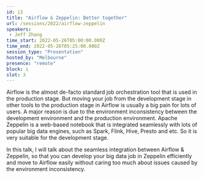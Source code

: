 ```yaml
---
id: i3
title: "Airflow & Zeppelin: Better together"
url: /sessions/2022/airflow-zeppelin
speakers:
 - Jeff Zhang
time_start: 2022-05-26T05:00:00.000Z
time_end: 2022-05-26T05:25:00.000Z
session_type: "Presentation"
hosted_by: "Melbourne"
presence: "remote"
block: i
slot: 3
---
```


Airflow is the almost de-facto standard job orchestration tool that is used in the production stage. But moving your job from the development stage in other tools to the production stage in Airflow is usually a big pain for lots of users. A major reason is due to the environment inconsistency between the development environment and the production environment. Apache Zeppelin is a web-based notebook that is integrated seamlessly with lots of popular big data engines, such as Spark, Flink, Hive, Presto and etc. So it is very suitable for the development stage. 
 
 In this talk, I will talk about the seamless integration between Airflow & Zeppelin, so that you can develop your big data job in Zeppelin efficiently and move to Airflow easily without caring too much about issues caused by the environment inconsistency.